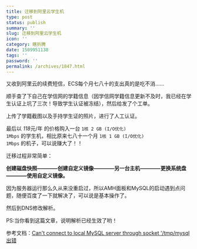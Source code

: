 ```yaml
---
title: 迁移到阿里云学生机
type: post
status: publish
summary: ''
slug: 迁移到阿里云学生机
icon: ''
category: 瞎折腾
date: 1509951138
tags: ''
password: ''
permalink: /archives/1847.html
---
```


又收到阿里云的续费短信，ECS每个月七八十的支出真的是吃不消……

顺手查了下自己在学信网的学籍信息（因学信网学籍信息更新不及时，我已经在学生认证上坑了三次！导致学生认证被冻结），然后给发了个工单。

上传了学籍截图以及手持学生证的照片，进行了人工认证。

最后以 <em>118</em>元/年 的价格购入一台 <code>1核 2 GB (I/O优化) 1Mbps</code> 的学生机，相比原来七八十一个月 <code>1核 1 GB (I/O优化) 1Mbps</code> 的机子，可以说赚大了！！

迁移过程非常简单：

<strong>创建磁盘快照————创建自定义镜像————另一台主机————更换系统盘————使用自定义镜像。</strong>

因为服务器运行那么久从来没重启过，所以AMH面板和MySQL的启动遇到点问题，随便百度了一下就解决了，可以说是基本操作了。

然后到DNS修改解析。

PS:当你看到这篇文章，说明解析已经生效了哟！

参考文档：<a href="https://amh.sh/bbs/post-5173-1-1.htm" target="_blank" rel="noopener">Can't connect to local MySQL server through socket '/tmp/mysql出错</a>
